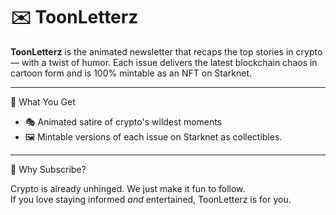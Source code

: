 # ✉️ ToonLetterz

**ToonLetterz** is the animated newsletter that recaps the top stories in crypto — with a twist of humor. Each issue delivers the latest blockchain chaos in cartoon form and is 100% mintable as an NFT on Starknet.

---

 📰 What You Get

- 🎭 Animated satire of crypto's wildest moments   
- 🖼️ Mintable versions of each issue on Starknet as collectibles.  


---

 🚀 Why Subscribe?

Crypto is already unhinged. We just make it fun to follow.  
If you love staying informed *and* entertained, ToonLetterz is for you.

